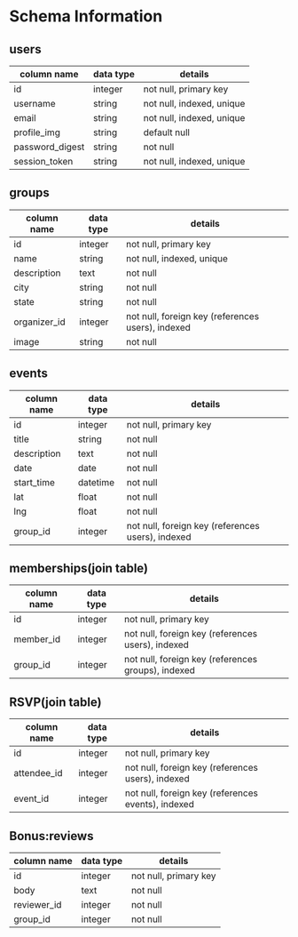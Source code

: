 # Schema Information

## users
column name     | data type | details
----------------|-----------|-----------------------
id              | integer   | not null, primary key
username        | string    | not null, indexed, unique
email           | string    | not null, indexed, unique
profile_img     | string    | default null
password_digest | string    | not null
session_token   | string    | not null, indexed, unique


## groups
column name  | data type | details
-------------|-----------|-----------------------
id           | integer   | not null, primary key
name         | string    | not null, indexed, unique
description  | text      | not null
city         | string    | not null
state        | string    | not null
organizer_id | integer   | not null, foreign key (references users), indexed
image        | string    | not null

## events
column name | data type | details
------------|-----------|-----------------------
id          | integer   | not null, primary key
title       | string    | not null
description | text      | not null
date        | date      | not null
start_time  | datetime  | not null
lat         | float     | not null
lng         | float     | not null
group_id    | integer   | not null, foreign key (references users), indexed

## memberships(join table)
column name | data type | details
------------|-----------|-----------------------
id          | integer   | not null, primary key
member_id   | integer   | not null, foreign key (references users), indexed
group_id    | integer   | not null, foreign key (references groups), indexed

## RSVP(join table)
column name | data type | details
------------|-----------|------------------------
id          | integer   | not null, primary key
attendee_id | integer   | not null, foreign key (references users), indexed
event_id    | integer   | not null, foreign key (references events), indexed

## Bonus:reviews
column name | data type | details
------------|-----------|------------------------
id          | integer   | not null, primary key
body        | text      | not null
reviewer_id | integer   | not null
group_id    | integer   | not null
